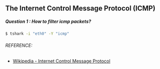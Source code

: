 ## The Internet Control Message Protocol (ICMP)
##### Question 1 : How to filter icmp packets?
```bash
$ tshark -i "eth0" -Y "icmp"
```

###### REFERENCE:

* [Wikipedia - Internet Control Message Protocol](https://en.wikipedia.org/wiki/Internet_Control_Message_Protocol)
